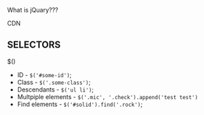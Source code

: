 What is jQuary??? 


CDN 



## SELECTORS 

$()

* ID - `$('#some-id')`;
* Class - `$('.some-class')`; 
* Descendants - `$('ul li')`; 
* Multpiple elements - `$('.mic', '.check').append('test test')`
* Find elements - `$('#solid').find('.rock')`; 
